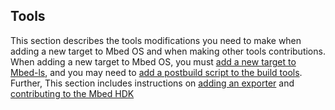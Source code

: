 <h2 id="contributing-tools">Tools</h2>

This section describes the tools modifications you need to make when adding a new target to Mbed OS and when making other tools contributions. When adding a new target to Mbed OS, you must [add a new target to Mbed-ls](/docs/v5.8/reference/contributing-tools.html#mbed-ls), and you may need to [add a postbuild script to the build tools](/docs/v5.8/reference/contributing-tools.html#build-tool). Further, This section includes instructions on [adding an exporter](/docs/v5.8/reference/contributing-tools.html#adding-exporters) and [contributing to the Mbed HDK](/docs/v5.8/reference/contributing-tools.html#arm-mbed-hdk)
